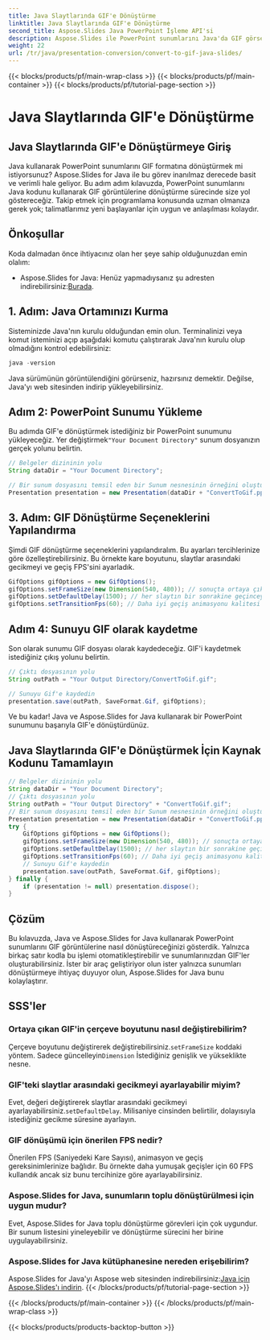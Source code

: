 ```yaml
---
title: Java Slaytlarında GIF'e Dönüştürme
linktitle: Java Slaytlarında GIF'e Dönüştürme
second_title: Aspose.Slides Java PowerPoint İşleme API'si
description: Aspose.Slides ile PowerPoint sunumlarını Java'da GIF görsellerine nasıl dönüştüreceğinizi öğrenin. Kusursuz dönüşüm için kolay adım adım kılavuz.
weight: 22
url: /tr/java/presentation-conversion/convert-to-gif-java-slides/
---
```


{{< blocks/products/pf/main-wrap-class >}}
{{< blocks/products/pf/main-container >}}
{{< blocks/products/pf/tutorial-page-section >}}

# Java Slaytlarında GIF'e Dönüştürme


## Java Slaytlarında GIF'e Dönüştürmeye Giriş

Java kullanarak PowerPoint sunumlarını GIF formatına dönüştürmek mi istiyorsunuz? Aspose.Slides for Java ile bu görev inanılmaz derecede basit ve verimli hale geliyor. Bu adım adım kılavuzda, PowerPoint sunumlarını Java kodunu kullanarak GIF görüntülerine dönüştürme sürecinde size yol göstereceğiz. Takip etmek için programlama konusunda uzman olmanıza gerek yok; talimatlarımız yeni başlayanlar için uygun ve anlaşılması kolaydır.

## Önkoşullar

Koda dalmadan önce ihtiyacınız olan her şeye sahip olduğunuzdan emin olalım:

-  Aspose.Slides for Java: Henüz yapmadıysanız şu adresten indirebilirsiniz:[Burada](https://releases.aspose.com/slides/java/).

## 1. Adım: Java Ortamınızı Kurma

Sisteminizde Java'nın kurulu olduğundan emin olun. Terminalinizi veya komut isteminizi açıp aşağıdaki komutu çalıştırarak Java'nın kurulu olup olmadığını kontrol edebilirsiniz:

```java
java -version
```

Java sürümünün görüntülendiğini görürseniz, hazırsınız demektir. Değilse, Java'yı web sitesinden indirip yükleyebilirsiniz.

## Adım 2: PowerPoint Sunumu Yükleme

 Bu adımda GIF'e dönüştürmek istediğiniz bir PowerPoint sunumunu yükleyeceğiz. Yer değiştirmek`"Your Document Directory"` sunum dosyanızın gerçek yolunu belirtin.

```java
// Belgeler dizininin yolu
String dataDir = "Your Document Directory";

// Bir sunum dosyasını temsil eden bir Sunum nesnesinin örneğini oluşturun
Presentation presentation = new Presentation(dataDir + "ConvertToGif.pptx");
```

## 3. Adım: GIF Dönüştürme Seçeneklerini Yapılandırma

Şimdi GIF dönüştürme seçeneklerini yapılandıralım. Bu ayarları tercihlerinize göre özelleştirebilirsiniz. Bu örnekte kare boyutunu, slaytlar arasındaki gecikmeyi ve geçiş FPS'sini ayarladık.

```java
GifOptions gifOptions = new GifOptions();
gifOptions.setFrameSize(new Dimension(540, 480)); // sonuçta ortaya çıkan GIF'in boyutu
gifOptions.setDefaultDelay(1500); // her slaytın bir sonrakine geçinceye kadar ne kadar süreyle gösterileceği
gifOptions.setTransitionFps(60); // Daha iyi geçiş animasyonu kalitesi için FPS'yi artırın
```

## Adım 4: Sunuyu GIF olarak kaydetme

Son olarak sunumu GIF dosyası olarak kaydedeceğiz. GIF'i kaydetmek istediğiniz çıkış yolunu belirtin.

```java
// Çıktı dosyasının yolu
String outPath = "Your Output Directory/ConvertToGif.gif";

// Sunuyu Gif'e kaydedin
presentation.save(outPath, SaveFormat.Gif, gifOptions);
```

Ve bu kadar! Java ve Aspose.Slides for Java kullanarak bir PowerPoint sunumunu başarıyla GIF'e dönüştürdünüz.

## Java Slaytlarında GIF'e Dönüştürmek İçin Kaynak Kodunu Tamamlayın

```java
// Belgeler dizininin yolu
String dataDir = "Your Document Directory";
// Çıktı dosyasının yolu
String outPath = "Your Output Directory" + "ConvertToGif.gif";
// Bir sunum dosyasını temsil eden bir Sunum nesnesinin örneğini oluşturun
Presentation presentation = new Presentation(dataDir + "ConvertToGif.pptx");
try {
	GifOptions gifOptions = new GifOptions();
	gifOptions.setFrameSize(new Dimension(540, 480)); // sonuçta ortaya çıkan GIF'in boyutu
	gifOptions.setDefaultDelay(1500); // her slaytın bir sonrakine geçinceye kadar ne kadar süreyle gösterileceği
	gifOptions.setTransitionFps(60); // Daha iyi geçiş animasyonu kalitesi için FPS'yi artırın
	// Sunuyu Gif'e kaydedin
	presentation.save(outPath, SaveFormat.Gif, gifOptions);
} finally {
	if (presentation != null) presentation.dispose();
}
```

## Çözüm

Bu kılavuzda, Java ve Aspose.Slides for Java kullanarak PowerPoint sunumlarını GIF görüntülerine nasıl dönüştüreceğinizi gösterdik. Yalnızca birkaç satır kodla bu işlemi otomatikleştirebilir ve sunumlarınızdan GIF'ler oluşturabilirsiniz. İster bir araç geliştiriyor olun ister yalnızca sunumları dönüştürmeye ihtiyaç duyuyor olun, Aspose.Slides for Java bunu kolaylaştırır.

## SSS'ler

### Ortaya çıkan GIF'in çerçeve boyutunu nasıl değiştirebilirim?

 Çerçeve boyutunu değiştirerek değiştirebilirsiniz.`setFrameSize` koddaki yöntem. Sadece güncelleyin`Dimension` İstediğiniz genişlik ve yükseklikte nesne.

### GIF'teki slaytlar arasındaki gecikmeyi ayarlayabilir miyim?

 Evet, değeri değiştirerek slaytlar arasındaki gecikmeyi ayarlayabilirsiniz.`setDefaultDelay`. Milisaniye cinsinden belirtilir, dolayısıyla istediğiniz gecikme süresine ayarlayın.

### GIF dönüşümü için önerilen FPS nedir?

Önerilen FPS (Saniyedeki Kare Sayısı), animasyon ve geçiş gereksinimlerinize bağlıdır. Bu örnekte daha yumuşak geçişler için 60 FPS kullandık ancak siz bunu tercihinize göre ayarlayabilirsiniz.

### Aspose.Slides for Java, sunumların toplu dönüştürülmesi için uygun mudur?

Evet, Aspose.Slides for Java toplu dönüştürme görevleri için çok uygundur. Bir sunum listesini yineleyebilir ve dönüştürme sürecini her birine uygulayabilirsiniz.

### Aspose.Slides for Java kütüphanesine nereden erişebilirim?

 Aspose.Slides for Java'yı Aspose web sitesinden indirebilirsiniz:[Java için Aspose.Slides'ı indirin](https://releases.aspose.com/slides/java/).
{{< /blocks/products/pf/tutorial-page-section >}}

{{< /blocks/products/pf/main-container >}}
{{< /blocks/products/pf/main-wrap-class >}}

{{< blocks/products/products-backtop-button >}}
